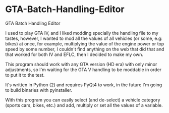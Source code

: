 # GTA-Batch-Handling-Editor
GTA Batch Handling Editor

I used to play GTA IV, and I liked modding specially the handling file to my tastes, however, I wanted to mod all the values of all vehicles (or some, e.g: bikes) at once, for example, multiplying the value of the engine power or top speed by some number, I couldn't find anything on the web that did that and that worked for both IV and EFLC, then I decided to make my own.

This program should work with any GTA version (HD era) with only minor adjustments, so I'm waiting for the GTA V handling to be moddable in order to put it to the test.

It's written in Python (2) and requires PyQt4 to work, in the future I'm going to build binaries with pyinstaller.

With this program you can easily select (and de-select) a vehicle category (sports cars, bikes, etc.) and add, multiply or set all the values of a variable.
